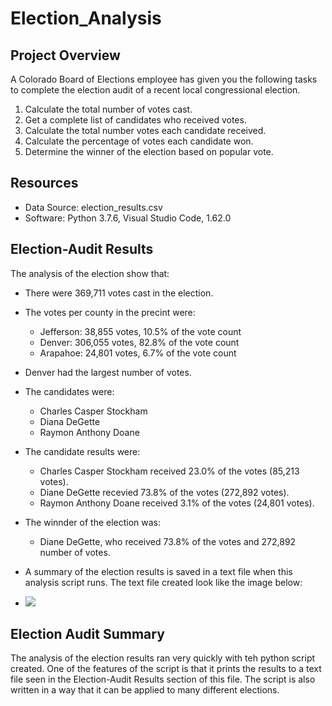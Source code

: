 # Election_Analysis

## Project Overview
A Colorado Board of Elections employee has given you the following tasks to complete the election audit of a recent local congressional election.

1. Calculate the total number of votes cast.
2. Get a complete list of candidates who received votes.
3. Calculate the total number votes each candidate received.
4. Calculate the percentage of votes each candidate won.
5. Determine the winner of the election based on popular vote.

## Resources
- Data Source: election_results.csv
- Software: Python 3.7.6, Visual Studio Code, 1.62.0

## Election-Audit Results
The analysis of the election show that:
- There were 369,711 votes cast in the election.
- The votes per county in the precint were:
  - Jefferson: 38,855 votes, 10.5% of the vote count
  - Denver: 306,055 votes, 82.8% of the vote count
  - Arapahoe: 24,801 votes, 6.7% of the vote count
- Denver had the largest number of votes.

- The candidates were:
  - Charles Casper Stockham
  - Diana DeGette
  - Raymon Anthony Doane
- The candidate results were:
  - Charles Casper Stockham received 23.0% of the votes (85,213 votes).
  - Diane DeGette recevied 73.8% of the votes (272,892 votes).
  - Raymon Anthony Doane received 3.1% of the votes (24,801 votes).
- The winnder of the election was:
  - Diane DeGette, who received 73.8% of the votes and 272,892 number of votes.

- A summary of the election results is saved in a text file when this analysis script runs. The text file created look like the image below:
- <img src = "https://github.com/AaronAKTX/Election_Analysis/blob/main/Resources/ElectionResults.PNG">
 
## Election Audit Summary
The analysis of the election results ran very quickly with teh python script created. One of the features of the script is that it prints the results to a text file seen in the Election-Audit Results section of this file. 
The script is also written in a way that it can be applied to many different elections.

